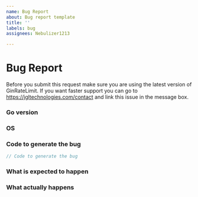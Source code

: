 ```yaml
---
name: Bug Report
about: Bug report template
title: ''
labels: bug
assignees: Nebulizer1213

---
```


# Bug Report

Before you submit this request make sure you are using the latest version of GinRateLimit.
If you want faster support you can go to https://jgltechnologies.com/contact and link this issue in the message box.

### Go version



### OS



### Code to generate the bug


```go
// Code to generate the bug
```


### What is expected to happen



### What actually happens
